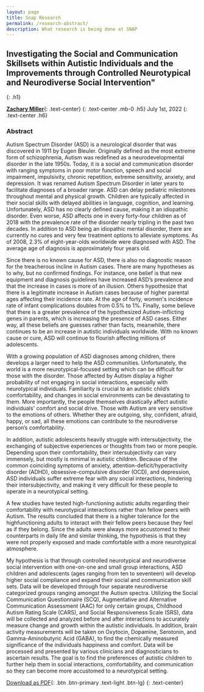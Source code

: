 ```yaml
---
layout: page
title: Snap Research
permalink: /research-abstract/
description: What research is being done at SNAP
---
```

## **Investigating the Social and Communication Skillsets within Autistic Individuals and the Improvements through Controlled Neurotypical and Neurodiverse Social Intervention"**
{: .h1}

[**Zachary Miller**](mailto:zachamiller@pitt.edu){: .text-center}
{: .text-center .mb-0 .h5}
July 1st, 2022
{: .text-center .h6}

### Abstract
Autism Spectrum Disorder (ASD) is a neurological disorder that was discovered in 1911 by Eugen Bleuler. Originally defined as the most extreme form of schizophrenia, Autism was redefined as a neurodevelopmental disorder in the late 1950s. Today, it is a social and communication disorder with ranging symptoms in poor motor function, speech and social impairment, impulsivity, chronic repetition, extreme sensitivity, anxiety, and depression. It was renamed Autism Spectrum Disorder in later years to facilitate diagnoses of a broader range. ASD can delay pediatric milestones throughout mental and physical growth. Children are typically affected in their social skills with delayed abilities in language, cognition, and learning. Unfortunately, ASD has no clearly defined cause, making it an idiopathic disorder. Even worse, ASD affects one in every forty-four children as of 2018 with the prevalence rate of the disorder nearly tripling in the past two decades. In addition to ASD being an idiopathic mental disorder, there are currently no cures and very few treatment options to alleviate symptoms. As of 2008, 2.3% of eight-year-olds worldwide were diagnosed with ASD. The average age of diagnosis is approximately four years old.

Since there is no known cause for ASD, there is also no diagnostic reason for the treacherous incline in Autism cases. There are many hypotheses as to why, but no confirmed findings. For instance, one belief is that new equipment and diagnosis guidelines have increased ASD’s prevalence and that the increase in cases is more of an illusion. Others hypothesize that there is a legitimate increase in Autism cases because of higher parental ages affecting their incidence rate. At the age of forty, women's incidence rate of infant complications doubles from 0.5% to 1%. Finally, some believe that there is a greater prevalence of the hypothesized Autism-inflicting genes in parents, which is increasing the presence of ASD cases. Either way, all these beliefs are guesses rather than facts, meanwhile, there continues to be an increase in autistic individuals worldwide. With no known cause or cure, ASD will continue to flourish affecting millions of adolescents.


With a growing population of ASD diagnoses among children, there develops a larger need to help the ASD communities. Unfortunately, the world is a more neurotypical-focused setting which can be difficult for those with the disorder. Those affected by Autism display a higher probability of not engaging in social interactions, especially with neurotypical individuals. Familiarity is crucial to an autistic child’s comfortability, and changes in social environments can be devastating to them. More importantly, the people themselves drastically affect autistic individuals' comfort and social drive. Those with Autism are very sensitive to the emotions of others. Whether they are outgoing, shy, confident, afraid, happy, or sad, all these emotions can contribute to the neurodiverse person’s comfortability.

In addition, autistic adolescents heavily struggle with intersubjectivity, the exchanging of subjective experiences or thoughts from two or more people. Depending upon their comfortability, their intersubjectivity can vary immensely, but mostly is minimal in autistic children. Because of the common coinciding symptoms of anxiety, attention-deficit/hyperactivity disorder (ADHD), obsessive-compulsive disorder (OCD), and depression, ASD individuals suffer extreme fear with any social interactions, hindering their intersubjectivity, and making it very difficult for these people to operate in a neurotypical setting. 

A few studies have tested high-functioning autistic adults regarding their comfortability with neurotypical interactions rather than fellow peers with Autism. The results concluded that there is a higher tolerance for the highfunctioning adults to interact with their fellow peers because they feel as if they belong. Since the adults were always
more accustomed to their counterparts in daily life and similar thinking, the hypothesis is that they were not properly exposed and made comfortable with a more neurotypical atmosphere.

My hypothesis is that through controlled neurotypical and neurodiverse social intervention with one-on-one and small group interactions, ASD children and adolescents (ages ranging from ten to seventeen) will develop higher social compliance and expand their social and communication skill sets. Data will be developed through four separate neurodiverse categorized groups ranging amongst the Autism spectra. Utilizing the Social Communication Questionnaire (SCQ), Augmentative and Alternative Communication Assessment (AAC) for only certain groups, Childhood Autism Rating Scale (CARS), and Social Responsiveness Scale (SRS), data will be collected and analyzed before and after interactions to accurately measure change and growth within the autistic individuals. In addition, brain activity measurements will be taken on Oxytocin, Dopamine, Serotonin, and Gamma-Aminobutyric Acid (GABA), to find the chemically measured significance of the individuals happiness and comfort. Data will be processed and presented by various clinicians and diagnosticians to ascertain results. The goal is to find the preferences of autistic children to further help them in social interactions, comfortability, and communication so they can become more accustomed to a neurotypical setting.

[Download as PDF]({{site.baseurl}}/assets/abstract.pdf){: .btn .btn-primary .text-light .btn-lg}
{: .text-center}
